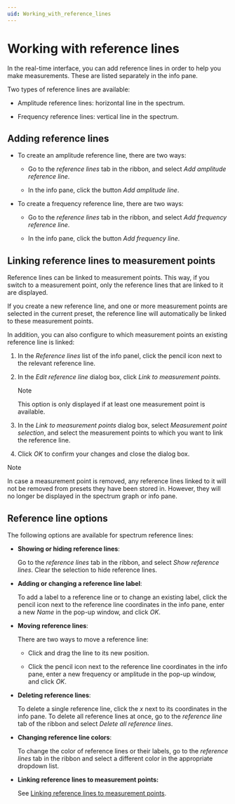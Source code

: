```yaml
---
uid: Working_with_reference_lines
---
```


# Working with reference lines

In the real-time interface, you can add reference lines in order to help you make measurements. These are listed separately in the info pane.

Two types of reference lines are available:

- Amplitude reference lines: horizontal line in the spectrum.

- Frequency reference lines: vertical line in the spectrum.

## Adding reference lines

- To create an amplitude reference line, there are two ways:

  - Go to the *reference lines* tab in the ribbon, and select *Add amplitude reference line*.

  - In the info pane, click the button *Add amplitude line*.

- To create a frequency reference line, there are two ways:

  - Go to the *reference lines* tab in the ribbon, and select *Add frequency reference line*.

  - In the info pane, click the button *Add frequency line*.

## Linking reference lines to measurement points

Reference lines can be linked to measurement points. This way, if you switch to a measurement point, only the reference lines that are linked to it are displayed.

If you create a new reference line, and one or more measurement points are selected in the current preset, the reference line will automatically be linked to these measurement points.

In addition, you can also configure to which measurement points an existing reference line is linked:

1. In the *Reference lines* list of the info panel, click the pencil icon next to the relevant reference line.

1. In the *Edit reference line* dialog box, click *Link to measurement points.*

   > [!NOTE]
   > This option is only displayed if at least one measurement point is available.

1. In the *Link to measurement points* dialog box, select *Measurement point selection*, and select the measurement points to which you want to link the reference line.

1. Click *OK* to confirm your changes and close the dialog box.

> [!NOTE]
> In case a measurement point is removed, any reference lines linked to it will not be removed from presets they have been stored in. However, they will no longer be displayed in the spectrum graph or info pane.

## Reference line options

The following options are available for spectrum reference lines:

- **Showing or hiding reference lines**:

  Go to the *reference lines* tab in the ribbon, and select *Show reference lines*. Clear the selection to hide reference lines.

- **Adding or changing a reference line label**:

  To add a label to a reference line or to change an existing label, click the pencil icon next to the reference line coordinates in the info pane, enter a new *Name* in the pop-up window, and click *OK*.

- **Moving reference lines**:

  There are two ways to move a reference line:

  - Click and drag the line to its new position.

  - Click the pencil icon next to the reference line coordinates in the info pane, enter a new frequency or amplitude in the pop-up window, and click *OK*.

- **Deleting reference lines**:

  To delete a single reference line, click the *x* next to its coordinates in the info pane. To delete all reference lines at once, go to the *reference line* tab of the ribbon and select *Delete all reference lines*.

- **Changing reference line colors**:

  To change the color of reference lines or their labels, go to the *reference lines* tab in the ribbon and select a different color in the appropriate dropdown list.

- **Linking reference lines to measurement points:**

  See [Linking reference lines to measurement points](#linking-reference-lines-to-measurement-points).

